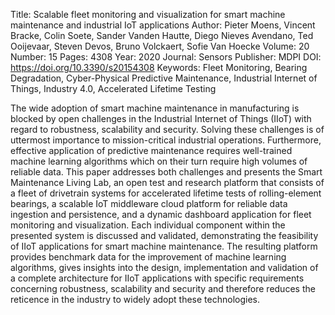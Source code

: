 Title: Scalable fleet monitoring and visualization for smart machine maintenance and industrial IoT applications
Author: Pieter Moens, Vincent Bracke, Colin Soete, Sander Vanden Hautte, Diego Nieves Avendano, Ted Ooijevaar, Steven Devos, Bruno Volckaert, Sofie Van Hoecke
Volume: 20
Number: 15
Pages: 4308
Year: 2020
Journal: Sensors
Publisher: MDPI
DOI: https://doi.org/10.3390/s20154308
Keywords: Fleet Monitoring, Bearing Degradation, Cyber-Physical Predictive Maintenance, Industrial Internet of Things, Industry 4.0, Accelerated Lifetime Testing

The wide adoption of smart machine maintenance in manufacturing is blocked by open challenges in the Industrial Internet of Things (IIoT) with regard to robustness, scalability and security. Solving these challenges is of uttermost importance to mission-critical industrial operations. Furthermore, effective application of predictive maintenance requires well-trained machine learning algorithms which on their turn require high volumes of reliable data. This paper addresses both challenges and presents the Smart Maintenance Living Lab, an open test and research platform that consists of a fleet of drivetrain systems for accelerated lifetime tests of rolling-element bearings, a scalable IoT middleware cloud platform for reliable data ingestion and persistence, and a dynamic dashboard application for fleet monitoring and visualization. Each individual component within the presented system is discussed and validated, demonstrating the feasibility of IIoT applications for smart machine maintenance. The resulting platform provides benchmark data for the improvement of machine learning algorithms, gives insights into the design, implementation and validation of a complete architecture for IIoT applications with specific requirements concerning robustness, scalability and security and therefore reduces the reticence in the industry to widely adopt these technologies.